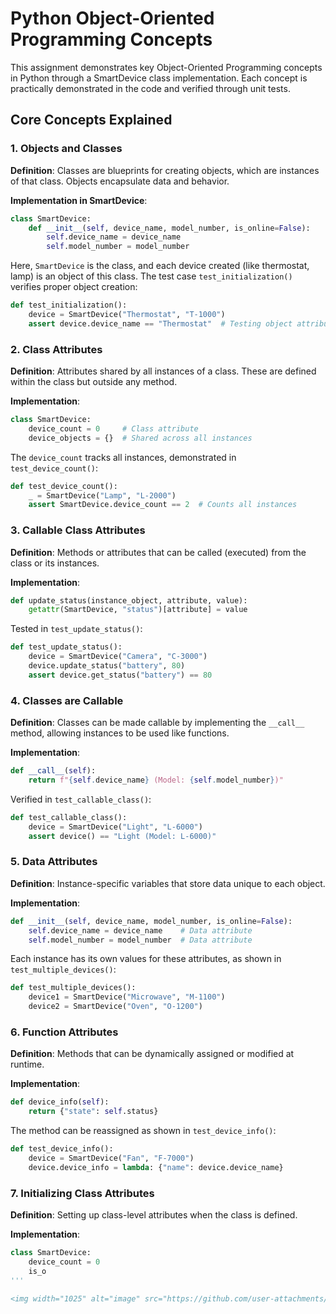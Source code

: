 # Python Object-Oriented Programming Concepts

This assignment demonstrates key Object-Oriented Programming concepts in Python through a SmartDevice class implementation. Each concept is practically demonstrated in the code and verified through unit tests.

## Core Concepts Explained

### 1. Objects and Classes
**Definition**: Classes are blueprints for creating objects, which are instances of that class. Objects encapsulate data and behavior.

**Implementation in SmartDevice**:
```python
class SmartDevice:
    def __init__(self, device_name, model_number, is_online=False):
        self.device_name = device_name
        self.model_number = model_number
```
Here, `SmartDevice` is the class, and each device created (like thermostat, lamp) is an object of this class. The test case `test_initialization()` verifies proper object creation:
```python
def test_initialization():
    device = SmartDevice("Thermostat", "T-1000")
    assert device.device_name == "Thermostat"  # Testing object attributes
```

### 2. Class Attributes
**Definition**: Attributes shared by all instances of a class. These are defined within the class but outside any method.

**Implementation**:
```python
class SmartDevice:
    device_count = 0     # Class attribute
    device_objects = {}  # Shared across all instances
```
The `device_count` tracks all instances, demonstrated in `test_device_count()`:
```python
def test_device_count():
    _ = SmartDevice("Lamp", "L-2000")
    assert SmartDevice.device_count == 2  # Counts all instances
```

### 3. Callable Class Attributes
**Definition**: Methods or attributes that can be called (executed) from the class or its instances.

**Implementation**:
```python
def update_status(instance_object, attribute, value):
    getattr(SmartDevice, "status")[attribute] = value
```
Tested in `test_update_status()`:
```python
def test_update_status():
    device = SmartDevice("Camera", "C-3000")
    device.update_status("battery", 80)
    assert device.get_status("battery") == 80
```

### 4. Classes are Callable
**Definition**: Classes can be made callable by implementing the `__call__` method, allowing instances to be used like functions.

**Implementation**:
```python
def __call__(self):
    return f"{self.device_name} (Model: {self.model_number})"
```
Verified in `test_callable_class()`:
```python
def test_callable_class():
    device = SmartDevice("Light", "L-6000")
    assert device() == "Light (Model: L-6000)"
```

### 5. Data Attributes
**Definition**: Instance-specific variables that store data unique to each object.

**Implementation**:
```python
def __init__(self, device_name, model_number, is_online=False):
    self.device_name = device_name    # Data attribute
    self.model_number = model_number  # Data attribute
```
Each instance has its own values for these attributes, as shown in `test_multiple_devices()`:
```python
def test_multiple_devices():
    device1 = SmartDevice("Microwave", "M-1100")
    device2 = SmartDevice("Oven", "O-1200")
```

### 6. Function Attributes
**Definition**: Methods that can be dynamically assigned or modified at runtime.

**Implementation**:
```python
def device_info(self):
    return {"state": self.status}
```
The method can be reassigned as shown in `test_device_info()`:
```python
def test_device_info():
    device = SmartDevice("Fan", "F-7000")
    device.device_info = lambda: {"name": device.device_name}
```

### 7. Initializing Class Attributes
**Definition**: Setting up class-level attributes when the class is defined.

**Implementation**:
```python
class SmartDevice:
    device_count = 0
    is_o
'''

<img width="1025" alt="image" src="https://github.com/user-attachments/assets/095a0d80-3e7e-4109-ad7d-be6d76170af8" />


